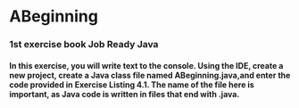 # ABeginning
### 1st exercise book Job Ready Java
#### In this exercise, you will write text to the console. Using the IDE, create a new project, create a Java class file named ABeginning.java,and enter the code provided in Exercise Listing 4.1. The name of the file here is important, as Java code is written in files that end with .java.
